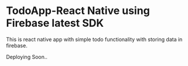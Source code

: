 # TodoApp-React Native using Firebase latest SDK
This is react native app with simple todo functionality with storing data in firebase.

Deploying Soon..
